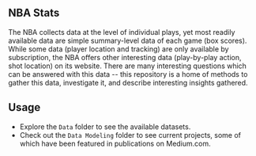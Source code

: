 

NBA Stats
-----------------------

The NBA collects data at the level of individual plays, yet most readily available data are simple summary-level data of each game (box scores). While some data (player location and tracking) are only available by subscription, the NBA offers other interesting data (play-by-play action, shot location) on its website. There are many interesting questions which can be answered with this data -- this repository is a home of methods to gather this data, investigate it, and describe interesting insights gathered.


Usage
-----------------------

* Explore the `Data` folder to see the available datasets.
* Check out the `Data Modeling` folder to see current projects, some of which have been featured in publications on Medium.com.

